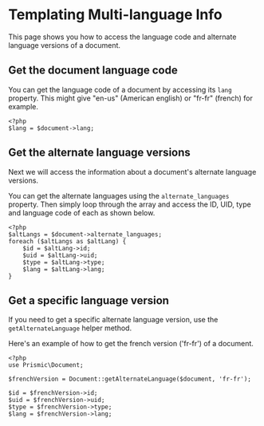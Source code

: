 # Templating Multi-language Info

This page shows you how to access the language code and alternate language versions of a document.

## Get the document language code

You can get the language code of a document by accessing its `lang` property. This might give "en-us" (American english) or "fr-fr" (french) for example.

```
<?php
$lang = $document->lang;
```

## Get the alternate language versions

Next we will access the information about a document's alternate language versions.

You can get the alternate languages using the `alternate_languages` property. Then simply loop through the array and access the ID, UID, type and language code of each as shown below.

```
<?php
$altLangs = $document->alternate_languages;
foreach ($altLangs as $altLang) {
    $id = $altLang->id;
    $uid = $altLang->uid;
    $type = $altLang->type;
    $lang = $altLang->lang;
}
```

## Get a specific language version

If you need to get a specific alternate language version, use the `getAlternateLanguage` helper method.

Here's an example of how to get the french version ('fr-fr') of a document.

```
<?php
use Prismic\Document;

$frenchVersion = Document::getAlternateLanguage($document, 'fr-fr');

$id = $frenchVersion->id;
$uid = $frenchVersion->uid;
$type = $frenchVersion->type;
$lang = $frenchVersion->lang;
```
